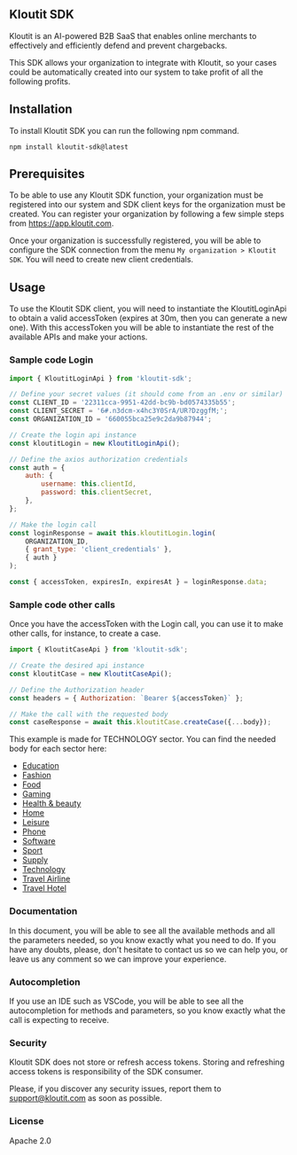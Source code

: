 ## Kloutit SDK

Kloutit is an AI-powered B2B SaaS that enables online merchants to effectively and efficiently defend and prevent chargebacks.

This SDK allows your organization to integrate with Kloutit, so your cases could be automatically created into our system to take profit of all the following profits.

## Installation

To install Kloutit SDK you can run the following npm command.

```
npm install kloutit-sdk@latest
```

## Prerequisites

To be able to use any Kloutit SDK function, your organization must be registered into our system and SDK client keys for the organization must be created. You can register your organization by following a few simple steps from https://app.kloutit.com.

Once your organization is successfully registered, you will be able to configure the SDK connection from the menu `My organization > Kloutit SDK`. You will need to create new client credentials.

## Usage

To use the Kloutit SDK client, you will need to instantiate the KloutitLoginApi to obtain a valid accessToken (expires at 30m, then you can generate a new one). With this accessToken you will be able to instantiate the rest of the available APIs and make your actions.

### Sample code Login

```javascript
import { KloutitLoginApi } from 'kloutit-sdk';

// Define your secret values (it should come from an .env or similar)
const CLIENT_ID = '22311cca-9951-42dd-bc9b-bd0574335b55';
const CLIENT_SECRET = '6#.n3dcm-x4hc3Y0SrA/UR?DzggfM;';
const ORGANIZATION_ID = '660055bca25e9c2da9b87944';

// Create the login api instance
const kloutitLogin = new KloutitLoginApi();

// Define the axios authorization credentials
const auth = {
    auth: {
        username: this.clientId,
        password: this.clientSecret,
    },
};

// Make the login call
const loginResponse = await this.kloutitLogin.login(
    ORGANIZATION_ID,
    { grant_type: 'client_credentials' },
    { auth }
);

const { accessToken, expiresIn, expiresAt } = loginResponse.data;
```

### Sample code other calls

Once you have the accessToken with the Login call, you can use it to make other calls, for instance, to create a case.

```javascript
import { KloutitCaseApi } from 'kloutit-sdk';

// Create the desired api instance
const kloutitCase = new KloutitCaseApi();

// Define the Authorization header
const headers = { Authorization: `Bearer ${accessToken}` };

// Make the call with the requested body
const caseResponse = await this.kloutitCase.createCase({...body});
```

This example is made for TECHNOLOGY sector. You can find the needed body for each sector here:

- [Education](tipologies/EDUCATION.md)
- [Fashion](tipologies/FASHION.md)
- [Food](tipologies/FOOD.md)
- [Gaming](tipologies/GAMING.md)
- [Health & beauty](tipologies/HEALTH_BEAUTY.md)
- [Home](tipologies/HOME.md)
- [Leisure](tipologies/LEISURE.md)
- [Phone](tipologies/PHONE.md)
- [Software](tipologies/SOFTWARE.md)
- [Sport](tipologies/SPORT.md)
- [Supply](tipologies/SUPPLY.md)
- [Technology](tipologies/TECHNOLOGY.md)
- [Travel Airline](tipologies/TRAVEL_AIRLINE.md)
- [Travel Hotel](tipologies/TRAVEL_HOTEL.md)

### Documentation

In this document, you will be able to see all the available methods and all the parameters needed, so you know exactly what you need to do. If you have any doubts, please, don't hesitate to contact us so we can help you, or leave us any comment so we can improve your experience.

### Autocompletion

If you use an IDE such as VSCode, you will be able to see all the autocompletion for methods and parameters, so you know exactly what the call is expecting to receive.

### Security

Kloutit SDK does not store or refresh access tokens. Storing and refreshing access tokens is responsibility of the SDK consumer.

Please, if you discover any security issues, report them to support@kloutit.com as soon as possible.

### License

Apache 2.0